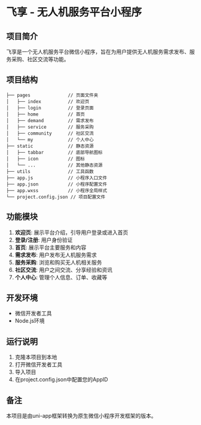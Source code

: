 # 飞享 - 无人机服务平台小程序

## 项目简介
飞享是一个无人机服务平台微信小程序，旨在为用户提供无人机服务需求发布、服务采购、社区交流等功能。

## 项目结构
```
├── pages              // 页面文件夹
│   ├── index          // 欢迎页
│   ├── login          // 登录页面
│   ├── home           // 首页
│   ├── demand         // 需求发布
│   ├── service        // 服务采购
│   ├── community      // 社区交流
│   └── my             // 个人中心
├── static             // 静态资源
│   ├── tabbar         // 底部导航图标
│   ├── icon           // 图标
│   └── ...            // 其他静态资源
├── utils              // 工具函数
├── app.js             // 小程序入口文件
├── app.json           // 小程序配置文件
├── app.wxss           // 小程序全局样式
└── project.config.json // 项目配置文件
```

## 功能模块
1. **欢迎页**: 展示平台介绍，引导用户登录或进入首页
2. **登录/注册**: 用户身份验证
3. **首页**: 展示平台主要服务和内容
4. **需求发布**: 用户发布无人机服务需求
5. **服务采购**: 浏览和购买无人机相关服务
6. **社区交流**: 用户之间交流、分享经验和资讯
7. **个人中心**: 管理个人信息、订单、收藏等

## 开发环境
- 微信开发者工具
- Node.js环境

## 运行说明
1. 克隆本项目到本地
2. 打开微信开发者工具
3. 导入项目
4. 在project.config.json中配置您的AppID

## 备注
本项目是由uni-app框架转换为原生微信小程序开发框架的版本。